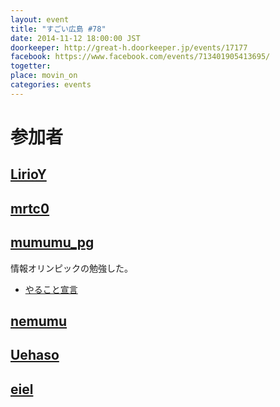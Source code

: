 ```yaml
---
layout: event
title: "すごい広島 #78"
date: 2014-11-12 18:00:00 JST
doorkeeper: http://great-h.doorkeeper.jp/events/17177
facebook: https://www.facebook.com/events/713401905413695/
togetter:
place: movin_on
categories: events
---
```


# 参加者


## [LirioY](http://twitter.com/LirioY)


## [mrtc0](http://twitter.com/mrtc0)


## [mumumu_pg](http://twitter.com/mumumu_pg)

情報オリンピックの勉強した。

* [やること宣言](https://github.com/great-h/great-h.github.io/issues/1354)


## [nemumu](https://github.com/nemumu)


## [Uehaso](https://twitter.com/uehaso)


## [eiel](http://eiel.info/)
